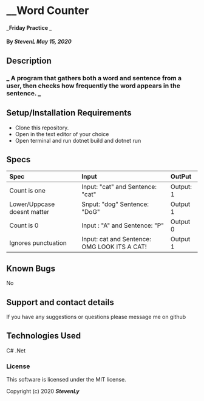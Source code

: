  # __Word Counter

#### _Friday Practice _

#### By _StevenL May 15, 2020_

## Description

### _ A program that gathers both a word and sentence from a user, then checks how frequently the word appears in the sentence. _

## Setup/Installation Requirements

* Clone this repository.
* Open in the text editor of your choice
* Open terminal and run dotnet build and dotnet run



## Specs
| Spec | Input | OutPut |
|:----------- | :-----------------| :---------------|
| Count is one | Input: "cat" and Sentence: "cat" | Output: 1 |
| Lower/Uppcase doesnt matter | Snput: "dog" Sentence: "DoG" | Output 1 
| Count is 0 | Input : "A" and Sentence: "P" | Output 0
| Ignores punctuation | Input: cat and Sentence: OMG LOOK ITS A CAT! | Output 1


## Known Bugs

No

## Support and contact details

If you have any suggestions or questions please message me on github

## Technologies Used

C#
.Net


### License

This software is licensed under the MIT license.

Copyright (c) 2020 **_StevenLy_**